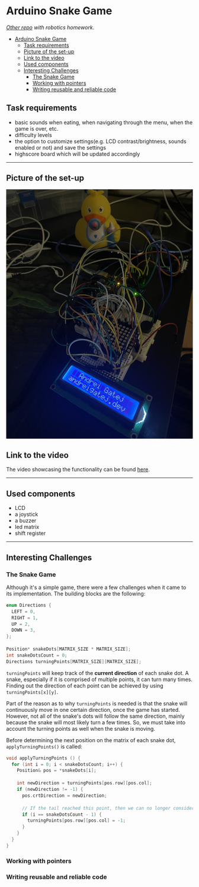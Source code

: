 # Arduino Snake Game

*[Other repo](https://github.com/Andrei0872/IntroductionToRobotics) with robotics homework*.

- [Arduino Snake Game](#arduino-snake-game)
  - [Task requirements](#task-requirements)
  - [Picture of the set-up](#picture-of-the-set-up)
  - [Link to the video](#link-to-the-video)
  - [Used components](#used-components)
  - [Interesting Challenges](#interesting-challenges)
    - [The Snake Game](#the-snake-game)
    - [Working with pointers](#working-with-pointers)
    - [Writing reusable and reliable code](#writing-reusable-and-reliable-code)

## Task requirements

* basic sounds when eating, when navigating through the menu, when the game is over, etc.
* difficulty levels
* the option to customize settings(e.g. LCD contrast/brightness, sounds enabled or not) and save the settings
* highscore board which will be updated accordingly

---

## Picture of the set-up

<div style="text-align: center;">
  <img src="./assets/matrice.jpg">
</div>

## Link to the video

The video showcasing the functionality can be found [here](https://youtu.be/osQ7XLqH9wk).

---

## Used components

* LCD
* a joystick
* a buzzer
* led matrix
* shift register

---

## Interesting Challenges

### The Snake Game

Although it's a simple game, there were a few challenges when it came to its implementation. The building blocks are the following:

```c
enum Directions {
  LEFT = 0,
  RIGHT = 1,
  UP = 2,
  DOWN = 3,
};

Position* snakeDots[MATRIX_SIZE * MATRIX_SIZE];
int snakeDotsCount = 0;
Directions turningPoints[MATRIX_SIZE][MATRIX_SIZE];
```

`turningPoints` will keep track of the **current direction** of each snake dot. A snake, especially if it is comprised of multiple points, it can turn many times. Finding out the direction of each point can be achieved by using `turningPoints[x][y]`.

Part of the reason as to why `turningPoints` is needed is that the snake will continuously move in one certain direction, once the game has started. However, not all of the snake's dots will follow the same direction, mainly because the snake will most likely turn a few times. So, we must take into account the turning points as well when the snake is moving.

Before determining the next position on the matrix of each snake dot, `applyTurningPoints()` is called:

```c
void applyTurningPoints () {
  for (int i = 0; i < snakeDotsCount; i++) {
    Position& pos = *snakeDots[i];
    
    int newDirection = turningPoints[pos.row][pos.col];
    if (newDirection != -1) {
      pos.crtDirection = newDirection;

      // If the tail reached this point, then we can no longer consider this turning point.
      if (i == snakeDotsCount - 1) {
        turningPoints[pos.row][pos.col] = -1;
      }
    }
  }
}
```

### Working with pointers

### Writing reusable and reliable code